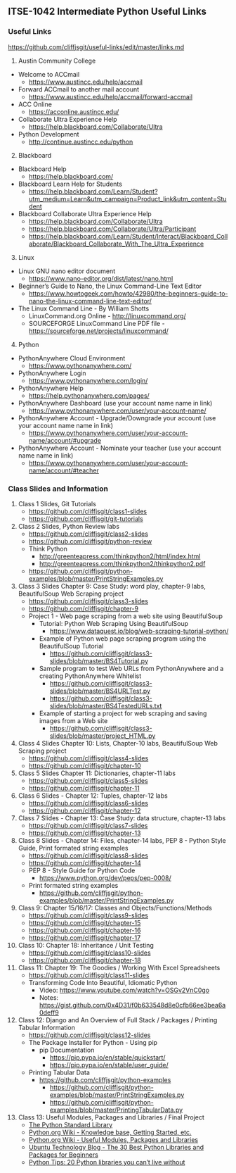 ## ITSE-1042 Intermediate Python Useful Links
### Useful Links
https://github.com/cliffjsgit/useful-links/edit/master/links.md

1. Austin Community College   
- Welcome to ACCmail
   - https://www.austincc.edu/help/accmail   
- Forward ACCmail to another mail account
   - https://www.austincc.edu/help/accmail/forward-accmail   
- ACC Online 
   - https://acconline.austincc.edu/   
- Collaborate Ultra Experience Help
   - https://help.blackboard.com/Collaborate/Ultra  
- Python Development
   - http://continue.austincc.edu/python

2. Blackboard   
- Blackboard Help
   - https://help.blackboard.com/   
- Blackboard Learn Help for Students   
   - https://help.blackboard.com/Learn/Student?utm_medium=Learn&utm_campaign=Product_link&utm_content=Student
- Blackboard Collaborate Ultra Experience Help
   - https://help.blackboard.com/Collaborate/Ultra  
   - https://help.blackboard.com/Collaborate/Ultra/Participant
   - https://help.blackboard.com/Learn/Student/Interact/Blackboard_Collaborate/Blackboard_Collaborate_With_The_Ultra_Experience 
        
3. Linux
- Linux GNU nano editor document    
   - https://www.nano-editor.org/dist/latest/nano.html
- Beginner’s Guide to Nano, the Linux Command-Line Text Editor   
   - https://www.howtogeek.com/howto/42980/the-beginners-guide-to-nano-the-linux-command-line-text-editor/   
- The Linux Command Line - By William Shotts   
   - LinuxCommand.org Online - http://linuxcommand.org/     
   - SOURCEFORGE LinuxCommand Line PDF file - https://sourceforge.net/projects/linuxcommand/   
       
4. Python 
- PythonAnywhere Cloud Environment
   - https://www.pythonanywhere.com/   
- PythonAnywhere Login 
   - https://www.pythonanywhere.com/login/  
- PythonAnywhere Help 
   - https://help.pythonanywhere.com/pages/ 
- PythonAnywhere Dashboard  (use your account name name in link)
   - https://www.pythonanywhere.com/user/your-account-name/
- PythonAnywhere Account - Upgrade/Downgrade your account (use your account name name in link)
   - https://www.pythonanywhere.com/user/your-account-name/account/#upgrade
- PythonAnywhere Account - Nominate your teacher (use your account name name in link)
   - https://www.pythonanywhere.com/user/your-account-name/account/#teacher
        
### Class Slides and Information
1. Class 1 Slides, Git Tutorials    
   - https://github.com/cliffjsgit/class1-slides
   - https://github.com/cliffjsgit/git-tutorials
2. Class 2 Slides, Python Review labs
   - https://github.com/cliffjsgit/class2-slides
   - https://github.com/cliffjsgit/python-review
   - Think Python   
      - http://greenteapress.com/thinkpython2/html/index.html   
      - http://greenteapress.com/thinkpython2/thinkpython2.pdf  
   - https://github.com/cliffjsgit/python-examples/blob/master/PrintStringExamples.py
 3. Class 3 Slides Chapter 9: Case Study: word play, chapter-9 labs, BeautifulSoup Web Scraping project   
    - https://github.com/cliffjsgit/class3-slides 
    - https://github.com/cliffjsgit/chapter-9
    - Project 1 - Web page scraping from a web site using BeautifulSoup
       - Tutorial: Python Web Scraping Using BeautifulSoup
         - https://www.dataquest.io/blog/web-scraping-tutorial-python/ 
       - Example of Python web page scraping program using the BeautifulSoup Tutorial
         - https://github.com/cliffjsgit/class3-slides/blob/master/BS4Tutorial.py
       - Sample program to test Web URLs from PythonAnywhere and a creating PythonAnywhere Whitelist   
         - https://github.com/cliffjsgit/class3-slides/blob/master/BS4URLTest.py   
         - https://github.com/cliffjsgit/class3-slides/blob/master/BS4TestedURLs.txt
       - Example of starting a project for web scraping and saving images from a Web site   
         - https://github.com/cliffjsgit/class3-slides/blob/master/project_HTML.py   
 4. Class 4 Slides Chapter 10: Lists, Chapter-10 labs, BeautifulSoup Web Scraping project  
    - https://github.com/cliffjsgit/class4-slides   
    - https://github.com/cliffjsgit/chapter-10   
 5. Class 5 Slides Chapter 11: Dictionaries, chapter-11 labs   
    - https://github.com/cliffjsgit/class5-slides        
    - https://github.com/cliffjsgit/chapter-11     
 6. Class 6 Slides - Chapter 12: Tuples, chapter-12 labs 
    - https://github.com/cliffjsgit/class6-slides   
    - https://github.com/cliffjsgit/chapter-12 
 7. Class 7 Slides - Chapter 13: Case Study: data structure, chapter-13 labs
    - https://github.com/cliffjsgit/class7-slides     
    - https://github.com/cliffjsgit/chapter-13  
 8. Class 8 Slides - Chapter 14: Files, chapter-14 labs, PEP 8 - Python Style Guide, Print formated string examples
    - https://github.com/cliffjsgit/class8-slides     
    - https://github.com/cliffjsgit/chapter-14   
    - PEP 8 - Style Guide for Python Code   
      - https://www.python.org/dev/peps/pep-0008/
    - Print formated string examples 
      - https://github.com/cliffjsgit/python-examples/blob/master/PrintStringExamples.py
 9. Class 9: Chapter 15/16/17: Classes and Objects/Functions/Methods       
    - https://github.com/cliffjsgit/class9-slides         
    - https://github.com/cliffjsgit/chapter-15         
    - https://github.com/cliffjsgit/chapter-16     
    - https://github.com/cliffjsgit/chapter-17  
10. Class 10: Chapter 18: Inheritance / Unit Testing   
    - https://github.com/cliffjsgit/class10-slides   
    - https://github.com/cliffjsgit/chapter-18   
11. Class 11: Chapter 19: The Goodies / Working With Excel Spreadsheets    
    - https://github.com/cliffjsgit/class11-slides      
    - Transforming Code Into Beautiful, Idiomatic Python   
      - Video: https://www.youtube.com/watch?v=OSGv2VnC0go   
      - Notes: https://gist.github.com/0x4D31/f0b633548d8e0cfb66ee3bea6a0deff9   
12. Class 12: Django and An Overview of Full Stack / Packages / Printing Tabular Information    
    - https://github.com/cliffjsgit/class12-slides                           
    - The Package Installer for Python - Using pip          
      - pip Documentation   
         - https://pip.pypa.io/en/stable/quickstart/      
         - https://pip.pypa.io/en/stable/user_guide/      
    - Printing Tabular Data           
      - https://github.com/cliffjsgit/python-examples          
         - https://github.com/cliffjsgit/python-examples/blob/master/PrintStringExamples.py   
         - https://github.com/cliffjsgit/python-examples/blob/master/PrintingTabularData.py   
13. Class 13: Useful Modules, Packages and Libraries / Final Project   
    - [The Python Standard Library](https://docs.python.org/3.8/library/)   
    - [Python.org Wiki - Knowledge base, Getting Started, etc.](https://wiki.python.org/moin)   
    - [Python.org Wiki - Useful Modules, Packages and Libraries](https://wiki.python.org/moin/UsefulModules)   
    - [Ubuntu Technology Blog - The 30 Best Python Libraries and Packages for Beginners](https://www.ubuntupit.com/best-python-libraries-and-packages-for-beginners/)   
    - [Python Tips: 20 Python libraries you can’t live without](https://pythontips.com/2013/07/30/20-python-libraries-you-cant-live-without/)    
   
